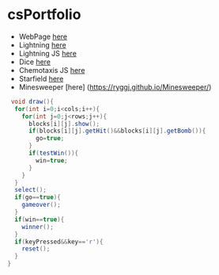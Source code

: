 # csPortfolio

* WebPage [here](https://ryggj.github.io/testWeb/dogPage/dogPage/)
* Lightning [here](https://ryggj.github.io/lightning2/)
* Lightning JS [here](https://ryggj.github.io/lightning2/lightningP5js/index.html)
* Dice [here](https://ryggj.github.io/dice3/)
* Chemotaxis JS [here](https://ryggj.github.io/chemotaxis4/ChemoJS/)
* Starfield [here](https://ryggj.github.io/starfield5/)
* Minesweeper [here] (https://ryggj.github.io/Minesweeper/)

```Java
 void draw(){
  for(int i=0;i<cols;i++){
    for(int j=0;j<rows;j++){
      blocks[i][j].show();
      if(blocks[i][j].getHit()&&blocks[i][j].getBomb()){
        go=true;
      }
      if(testWin()){
        win=true;
      }
    }
  }
  select();
  if(go==true){
    gameover();
  }
  if(win==true){
    winner();
  }
  if(keyPressed&&key=='r'){
    reset();
  }
} 
```
